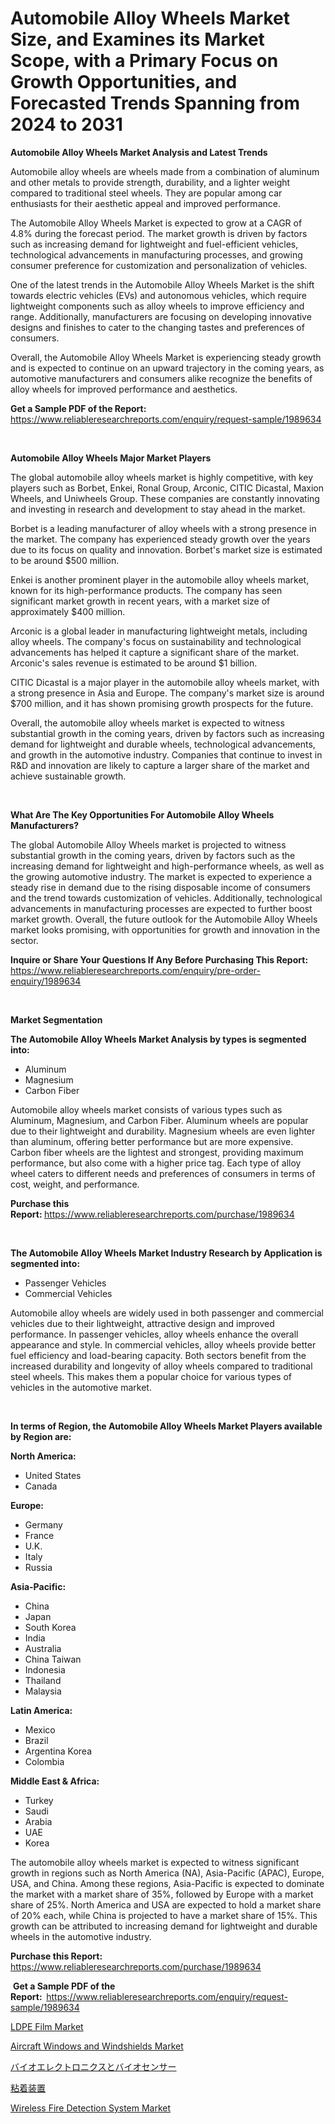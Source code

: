 <p><h1>Automobile Alloy Wheels Market Size, and Examines its Market Scope, with a Primary Focus on Growth Opportunities, and Forecasted Trends Spanning from 2024 to 2031</h1></p><p><strong>Automobile Alloy Wheels Market Analysis and Latest Trends</strong></p>
<p><p>Automobile alloy wheels are wheels made from a combination of aluminum and other metals to provide strength, durability, and a lighter weight compared to traditional steel wheels. They are popular among car enthusiasts for their aesthetic appeal and improved performance. </p><p>The Automobile Alloy Wheels Market is expected to grow at a CAGR of 4.8% during the forecast period. The market growth is driven by factors such as increasing demand for lightweight and fuel-efficient vehicles, technological advancements in manufacturing processes, and growing consumer preference for customization and personalization of vehicles. </p><p>One of the latest trends in the Automobile Alloy Wheels Market is the shift towards electric vehicles (EVs) and autonomous vehicles, which require lightweight components such as alloy wheels to improve efficiency and range. Additionally, manufacturers are focusing on developing innovative designs and finishes to cater to the changing tastes and preferences of consumers.</p><p>Overall, the Automobile Alloy Wheels Market is experiencing steady growth and is expected to continue on an upward trajectory in the coming years, as automotive manufacturers and consumers alike recognize the benefits of alloy wheels for improved performance and aesthetics.</p></p>
<p><strong>Get a Sample PDF of the Report:&nbsp;</strong> <a href="https://www.reliableresearchreports.com/enquiry/request-sample/1989634">https://www.reliableresearchreports.com/enquiry/request-sample/1989634</a></p>
<p>&nbsp;</p>
<p><strong>Automobile Alloy Wheels Major Market Players</strong></p>
<p><p>The global automobile alloy wheels market is highly competitive, with key players such as Borbet, Enkei, Ronal Group, Arconic, CITIC Dicastal, Maxion Wheels, and Uniwheels Group. These companies are constantly innovating and investing in research and development to stay ahead in the market.</p><p>Borbet is a leading manufacturer of alloy wheels with a strong presence in the market. The company has experienced steady growth over the years due to its focus on quality and innovation. Borbet's market size is estimated to be around $500 million.</p><p>Enkei is another prominent player in the automobile alloy wheels market, known for its high-performance products. The company has seen significant market growth in recent years, with a market size of approximately $400 million.</p><p>Arconic is a global leader in manufacturing lightweight metals, including alloy wheels. The company's focus on sustainability and technological advancements has helped it capture a significant share of the market. Arconic's sales revenue is estimated to be around $1 billion.</p><p>CITIC Dicastal is a major player in the automobile alloy wheels market, with a strong presence in Asia and Europe. The company's market size is around $700 million, and it has shown promising growth prospects for the future.</p><p>Overall, the automobile alloy wheels market is expected to witness substantial growth in the coming years, driven by factors such as increasing demand for lightweight and durable wheels, technological advancements, and growth in the automotive industry. Companies that continue to invest in R&D and innovation are likely to capture a larger share of the market and achieve sustainable growth.</p></p>
<p>&nbsp;</p>
<p><strong>What Are The Key Opportunities For Automobile Alloy Wheels Manufacturers?</strong></p>
<p><p>The global Automobile Alloy Wheels market is projected to witness substantial growth in the coming years, driven by factors such as the increasing demand for lightweight and high-performance wheels, as well as the growing automotive industry. The market is expected to experience a steady rise in demand due to the rising disposable income of consumers and the trend towards customization of vehicles. Additionally, technological advancements in manufacturing processes are expected to further boost market growth. Overall, the future outlook for the Automobile Alloy Wheels market looks promising, with opportunities for growth and innovation in the sector.</p></p>
<p><strong>Inquire or Share Your Questions If Any Before Purchasing This Report:</strong> <a href="https://www.reliableresearchreports.com/enquiry/pre-order-enquiry/1989634">https://www.reliableresearchreports.com/enquiry/pre-order-enquiry/1989634</a></p>
<p>&nbsp;</p>
<p><strong>Market Segmentation</strong></p>
<p><strong>The Automobile Alloy Wheels Market Analysis by types is segmented into:</strong></p>
<p><ul><li>Aluminum</li><li>Magnesium</li><li>Carbon Fiber</li></ul></p>
<p><p>Automobile alloy wheels market consists of various types such as Aluminum, Magnesium, and Carbon Fiber. Aluminum wheels are popular due to their lightweight and durability. Magnesium wheels are even lighter than aluminum, offering better performance but are more expensive. Carbon fiber wheels are the lightest and strongest, providing maximum performance, but also come with a higher price tag. Each type of alloy wheel caters to different needs and preferences of consumers in terms of cost, weight, and performance.</p></p>
<p><strong>Purchase this Report:&nbsp;</strong><a href="https://www.reliableresearchreports.com/purchase/1989634">https://www.reliableresearchreports.com/purchase/1989634</a></p>
<p>&nbsp;</p>
<p><strong>The Automobile Alloy Wheels Market Industry Research by Application is segmented into:</strong></p>
<p><ul><li>Passenger Vehicles</li><li>Commercial Vehicles</li></ul></p>
<p><p>Automobile alloy wheels are widely used in both passenger and commercial vehicles due to their lightweight, attractive design and improved performance. In passenger vehicles, alloy wheels enhance the overall appearance and style. In commercial vehicles, alloy wheels provide better fuel efficiency and load-bearing capacity. Both sectors benefit from the increased durability and longevity of alloy wheels compared to traditional steel wheels. This makes them a popular choice for various types of vehicles in the automotive market.</p></p>
<p>&nbsp;</p>
<p><strong>In terms of Region, the Automobile Alloy Wheels Market Players available by Region are:</strong></p>
<p>
    <p> <strong> North America: </strong>
        <ul>
            <li>United States</li>
            <li>Canada</li>
        </ul>
        </p> 
    <p> <strong> Europe: </strong>
        <ul>
            <li>Germany</li>
            <li>France</li>
            <li>U.K.</li>
            <li>Italy</li>
            <li>Russia</li>
        </ul>
        </p> 
    <p> <strong> Asia-Pacific: </strong>
        <ul>
            <li>China</li>
            <li>Japan</li>
            <li>South Korea</li>
            <li>India</li>
            <li>Australia</li>
            <li>China Taiwan</li>
            <li>Indonesia</li>
            <li>Thailand</li>
            <li>Malaysia</li>
        </ul>
        </p> 
    <p> <strong> Latin America: </strong>
        <ul>
            <li>Mexico</li>
            <li>Brazil</li>
            <li>Argentina Korea</li>
            <li>Colombia</li>
        </ul>
        </p> 
    <p> <strong> Middle East & Africa: </strong>
        <ul>
            <li>Turkey</li>
            <li>Saudi</li>
            <li>Arabia</li>
            <li>UAE</li>
            <li>Korea</li>
        </ul>
    </p>
    </p>
<p><p>The automobile alloy wheels market is expected to witness significant growth in regions such as North America (NA), Asia-Pacific (APAC), Europe, USA, and China. Among these regions, Asia-Pacific is expected to dominate the market with a market share of 35%, followed by Europe with a market share of 25%. North America and USA are expected to hold a market share of 20% each, while China is projected to have a market share of 15%. This growth can be attributed to increasing demand for lightweight and durable wheels in the automotive industry.</p></p>
<p><strong>Purchase this Report: </strong><a href="https://www.reliableresearchreports.com/purchase/1989634">https://www.reliableresearchreports.com/purchase/1989634</a></p>
<p>&nbsp;<strong>Get a Sample PDF of the Report:&nbsp;&nbsp;</strong><a href="https://www.reliableresearchreports.com/enquiry/request-sample/1989634">https://www.reliableresearchreports.com/enquiry/request-sample/1989634</a></p>
<p><strong></strong></p>
<p><p><a href="https://issuu.com/reportprime-2/docs/ldpe-film-market-size-2030.pptx">LDPE Film Market</a></p><p><a href="https://github.com/Airanohannonzb68e5pb53oc1/Market-Research-Report-List-1/blob/main/aircraft-windows-and-windshields-market.md">Aircraft Windows and Windshields Market</a></p><p><a href="https://github.com/bucuel854722/Market-Research-Report-List-1/blob/main/9970265189174.md">バイオエレクトロニクスとバイオセンサー</a></p><p><a href="https://github.com/xemfu2379520/Market-Research-Report-List-1/blob/main/1061947189173.md">粘着装置</a></p><p><a href="https://view.publitas.com/reportprime-1/wireless-fire-detection-system-market-offers-provide-insightful-data-for-the-time-period-from-2023-to-2030-and-also-provide-analysis-based-on-application-type-and-region/">Wireless Fire Detection System Market</a></p></p>